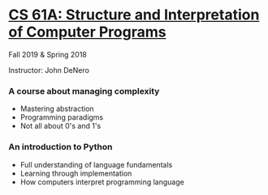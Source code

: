 # [CS 61A: Structure and Interpretation of Computer Programs](https://cs61a.org/)

Fall 2019 & Spring 2018

Instructor: John DeNero

### A course about managing complexity

- Mastering abstraction
- Programming paradigms
- Not all about 0's and 1's

### An introduction to Python

- Full understanding of language fundamentals
- Learning through implementation
- How computers interpret programming language